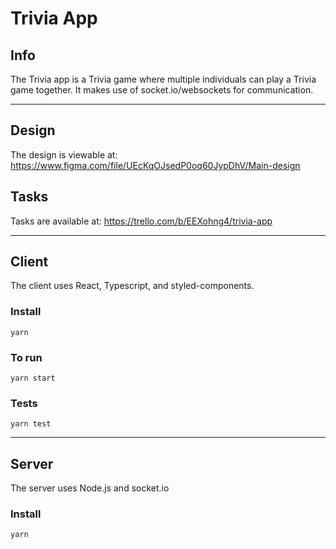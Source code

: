 # Trivia App

## Info

The Trivia app is a Trivia game where multiple individuals can play a Trivia game together. It makes use of socket.io/websockets for communication.

---

## Design

The design is viewable at: https://www.figma.com/file/UEcKqOJsedP0oq60JypDhV/Main-design

## Tasks

Tasks are available at: https://trello.com/b/EEXohng4/trivia-app

---

## Client

The client uses React, Typescript, and styled-components.

### Install

`yarn`

### To run

`yarn start`

### Tests

`yarn test`

---

## Server

The server uses Node.js and socket.io

### Install

`yarn`
